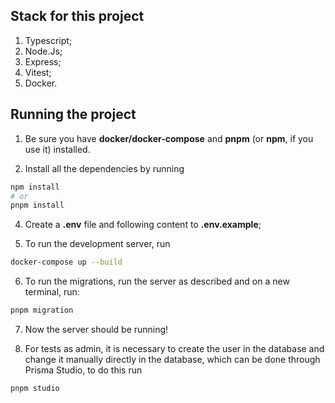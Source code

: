 

## Stack for this project

1. Typescript;
2. Node.Js;
3. Express;
4. Vitest;
5. Docker.

## Running the project

1. Be sure you have **docker/docker-compose** and **pnpm** (or **npm**, if you use it) installed.



3. Install all the dependencies by running
```bash 
npm install
# or
pnpm install
```

4. Create a **.env** file and following content to **.env.example**;
  
5. To run the development server, run
```bash
docker-compose up --build
```

6. To run the migrations, run the server as described and on a new terminal, run:
```bash
pnpm migration
```

7. Now the server should be running!

8. For tests as admin, it is necessary to create the user in the database and change it manually directly in the database, which can be done through Prisma Studio, to do this run
```bash
pnpm studio
```
